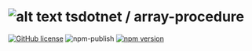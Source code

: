 # ![alt text](https://avatars1.githubusercontent.com/u/64487547?s=30&amp;v=4 "tsdotnet") tsdotnet / array-procedure

[![GitHub license](https://img.shields.io/badge/license-MIT-blue.svg?style=flat-square)](https://github.com/tsdotnet/array-procedure/blob/master/LICENSE)
![npm-publish](https://github.com/tsdotnet/array-procedure/workflows/npm-publish/badge.svg)
[![npm version](https://img.shields.io/npm/v/@tsdotnet/array-procedure.svg?style=flat-square)](https://www.npmjs.com/package/@tsdotnet/array-procedure)
